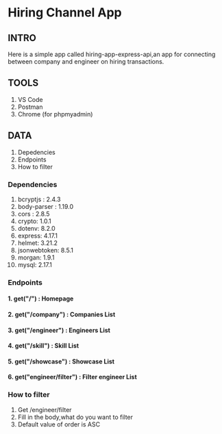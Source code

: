 # Hiring Channel App

## INTRO
Here is a simple app called hiring-app-express-api,an app for connecting between company and engineer on hiring transactions.

## TOOLS
1. VS Code
2. Postman
3. Chrome (for phpmyadmin)

## DATA
1. Depedencies
2. Endpoints
3. How to filter



### Dependencies
1. bcryptjs : 2.4.3
2. body-parser : 1.19.0
3. cors : 2.8.5
4. crypto: 1.0.1
5. dotenv: 8.2.0
6. express: 4.17.1
7. helmet: 3.21.2
8. jsonwebtoken: 8.5.1
9. morgan: 1.9.1
10. mysql: 2.17.1

### Endpoints

#### 1. get("/") : Homepage
#### 2. get("/company") : Companies List
#### 3. get("/engineer") : Engineers List
#### 4. get("/skill") : Skill List
#### 5. get("/showcase") : Showcase List
#### 6. get("engineer/filter") : Filter engineer List

### How to filter
1. Get /engineer/filter
2. Fill in the body,what do you want to filter
3. Default value of order is ASC
